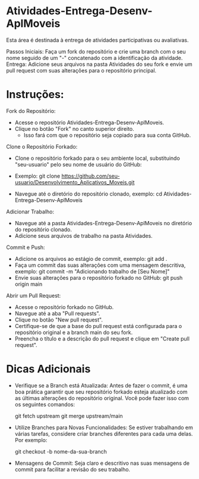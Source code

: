 # Atividades-Entrega-Desenv-AplMoveis

Esta área é destinada à entrega de atividades participativas ou avaliativas.

Passos Iniciais: Faça um fork do repositório e crie uma branch com o seu nome seguido de um "-" concatenado com a identificação da atividade.
Entrega: Adicione seus arquivos na pasta Atividades do seu fork e envie um pull request com suas alterações para o repositório principal.


# Instruções:

Fork do Repositório:

- Acesse o repositório Atividades-Entrega-Desenv-AplMoveis.
- Clique no botão "Fork" no canto superior direito.
  - Isso fará com que o repositório seja copiado para sua conta GitHub.

Clone o Repositório Forkado:

- Clone o repositório forkado para o seu ambiente local, substituindo "seu-usuario" pelo seu nome de usuário do GitHub:
- Exemplo:
   git clone https://github.com/seu-usuario/Desenvolvimento_Aplicativos_Moveis.git

- Navegue até o diretório do repositório clonado, exemplo:
  cd Atividades-Entrega-Desenv-AplMoveis

Adicionar Trabalho:

- Navegue até a pasta Atividades-Entrega-Desenv-AplMoveis no diretório do repositório clonado.
- Adicione seus arquivos de trabalho na pasta Atividades.

Commit e Push:

- Adicione os arquivos ao estágio de commit, exemplo:
  git add .
- Faça um commit das suas alterações com uma mensagem descritiva, exemplo:
  git commit -m "Adicionando trabalho de [Seu Nome]"
- Envie suas alterações para o repositório forkado no GitHub:
  git push origin main

Abrir um Pull Request:

- Acesse o repositório forkado no GitHub.
- Navegue até a aba "Pull requests".
- Clique no botão "New pull request".
- Certifique-se de que a base do pull request está configurada para o repositório original e a branch main do seu fork.
- Preencha o título e a descrição do pull request e clique em "Create pull request".

# Dicas Adicionais

- Verifique se a Branch está Atualizada:
  Antes de fazer o commit, é uma boa prática garantir que seu repositório forkado esteja atualizado com as últimas alterações do repositório original. Você pode fazer isso com os seguintes comandos:
  
  git fetch upstream
  git merge upstream/main

- Utilize Branches para Novas Funcionalidades: Se estiver trabalhando em várias tarefas, considere criar branches diferentes para cada uma delas. Por exemplo:

  git checkout -b nome-da-sua-branch

- Mensagens de Commit: Seja claro e descritivo nas suas mensagens de commit para facilitar a revisão do seu trabalho.
